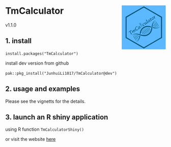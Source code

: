 # TmCalculator <a href="https://github.com/JunhuiLi1017/TmCalculator"><img src="man/figures/logo.png" align="right" height="138" /></a>
v1.1.0
## 1. install

  `install.packages("TmCalculator")`

  install dev version from github

  `pak::pkg_install("JunhuiLi1017/TmCalculator@dev")`

## 2. usage and examples

Please see the vignetts for the details.

## 3. launch an R shiny application

using R function
  `TmCalculatorShiny()`

or visit the website <a href="https://junhuili1017.shinyapps.io/TmCalculator/"> here</a>
